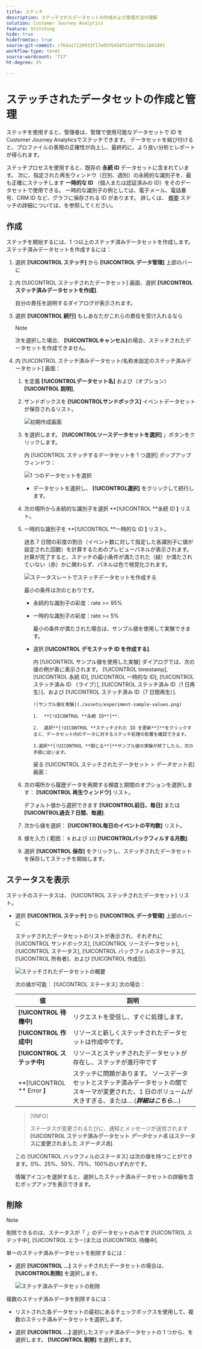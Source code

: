 ```yaml
---
title: ステッチ
description: ステッチされたデータセットの作成および管理方法の理解
solution: Customer Journey Analytics
feature: Stitching
hide: true
hidefromtoc: true
source-git-commit: cf6da1f126933f17e05fb458f52dff93c1601891
workflow-type: tm+mt
source-wordcount: '717'
ht-degree: 2%

---
```


# ステッチされたデータセットの作成と管理

ステッチを使用すると、管理者は、管理で使用可能なデータセットで ID をCustomer Journey Analyticsでステッチできます。 データセットを結び付けると、プロファイルの表現の正確性が向上し、最終的に、より良い分析とレポートが得られます。

ステッチプロセスを使用すると、既存の **永続 ID** データセットに含まれています。 次に、指定された再生ウィンドウ（日別、週別）の永続的な識別子を、最も正確にステッチします **一時的な ID** （個人または認証済みの ID）をそのデータセットで使用できる。 一時的な識別子の例としては、電子メール、電話番号、CRM ID など、グラフに保存される ID があります。 詳しくは、 [概要](overview.md) ステッチの詳細については、を参照してください。

## 作成

ステッチを開始するには、1 つ以上のステッチ済みデータセットを作成します。 ステッチ済みデータセットを作成するには：

1. 選択 **[!UICONTROL **&#x200B;ステッチ&#x200B;**]** から **[!UICONTROL **&#x200B;データ管理&#x200B;**]** 上部のバーに

2. 内 [!UICONTROL ステッチされたデータセット] 画面、選択 **[!UICONTROL **&#x200B;ステッチ済みデータセットを作成&#x200B;**]**.

   自分の責任を説明するダイアログが表示されます。

3. 選択 **[!UICONTROL **&#x200B;続行&#x200B;**]** もしあなたがこれらの責任を受け入れるなら

   >[!NOTE]
   >
   >    次を選択した場合、 **[!UICONTROL **&#x200B;キャンセル&#x200B;**]**&#x200B;の場合、ステッチされたデータセットを作成できません。

4. 内 [!UICONTROL ステッチ済みデータセット/名称未設定のステッチ済みデータセット] 画面：

   1. を定義 **[!UICONTROL **&#x200B;データセット名&#x200B;**]** および（オプション） **[!UICONTROL **&#x200B;説明&#x200B;**]**,

   2. サンドボックスを **[!UICONTROL **&#x200B;サンドボックス&#x200B;**]** イベントデータセットが保存されるリスト。

      ![初期作成画面](./assets/create-initial.png)

   3. を選択します。 **[!UICONTROL **&#x200B;ソースデータセットを選択&#x200B;**]** 」ボタンをクリックします。

      内 [!UICONTROL ステッチするデータセットを 1 つ選択] ポップアップウィンドウ：

      ![1 つのデータセットを選択](./assets/select-one-dataset.png)

      - データセットを選択し、 **[!UICONTROL **&#x200B;選択&#x200B;**]** をクリックして続行します。

   4. 次の場所から永続的な識別子を選択 **[!UICONTROL **&#x200B;永続 ID **]** リスト。

   5. 一時的な識別子を **[!UICONTROL **&#x200B;一時的な ID **]** リスト。

      過去 7 日間の彩度の割合（イベント数に対して指定した各識別子に値が設定された回数）を計算するためのプレビューパネルが表示されます。 計算が完了すると、ステッチの最小条件が満たされた（緑）か満たされていない（赤）かに関わらず、パネルは色で視覚化されます。

      ![ステータスレートでステッチデータセットを作成する](./assets/create-before-experimenting.png)

      最小の条件は次のとおりです。

      - 永続的な識別子の彩度：rate >= 95%

      - 一時的な識別子の彩度：rate >= 5%

        最小の条件が満たされた場合は、サンプル値を使用して実験できます。

      - 選択 **[!UICONTROL **&#x200B;デモステッチ ID を作成する&#x200B;**]**.

        内 [!UICONTROL サンプル値を使用した実験] ダイアログでは、次の値の例が表に表示されます。 [!UICONTROL timestamp], [!UICONTROL 永続 ID], [!UICONTROL 一時的な ID], [!UICONTROL ステッチ済み ID （ライブ）], [!UICONTROL ステッチ済み ID（1 日再生）]、および [!UICONTROL ステッチ済み ID（7 日間再生）].

            ![サンプル値を実験](./assets/experiment-sample-values.png)
            
            1.  **[!UICONTROL **永続 ID**]**.
            
            2.  選択**[!UICONTROL **ステッチされた ID を更新**]**をクリックすると、データセット内のデータに対するステッチ処理の影響を確認できます。
            
            3.選択**[!UICONTROL **閉じる**]**サンプル値の実験が終了したら、次の手順に従います。
        

        戻る [!UICONTROL ステッチされたデータセット > _データセット名_] 画面：

   6. 次の場所から履歴データを再開する頻度と期間のオプションを選択します： **[!UICONTROL **&#x200B;再生ウィンドウ&#x200B;**]** リスト。

      デフォルト値から選択できます **[!UICONTROL **&#x200B;前日、毎日&#x200B;**]** または **[!UICONTROL **&#x200B;過去 7 日間、毎週&#x200B;**]**.

   7. 次から値を選択： **[!UICONTROL **&#x200B;毎日のイベントの平均数&#x200B;**]** リスト。

   8. 値を入力 ( 範囲： `0` および `12`) **[!UICONTROL **&#x200B;バックフィルする月数&#x200B;**]**.

   9. 選択 **[!UICONTROL **&#x200B;保存&#x200B;**]** をクリックし、ステッチされたデータセットを保存してステッチを開始します。

## ステータスを表示

ステッチのステータスは、 [!UICONTROL ステッチされたデータセット] リスト。

- 選択 **[!UICONTROL **&#x200B;ステッチ&#x200B;**]** から **[!UICONTROL **&#x200B;データ管理&#x200B;**]** 上部のバーに

  ステッチされたデータセットのリストが表示され、それぞれに [!UICONTROL サンドボックス], [!UICONTROL ソースデータセット], [!UICONTROL ステータス], [!UICONTROL バックフィルのステータス], [!UICONTROL 所有者]、および [!UICONTROL 作成日].

  ![ステッチされたデータセットの概要](./assets/overview-stitched-datasetts.png)

  次の値が可能： [!UICONTROL ステータス] 次の場合：

  | 値 | 説明 |
  |-----|-----|
  | **[!UICONTROL **&#x200B;待機中&#x200B;**]** | リクエストを受信し、すぐに処理します。 |
  | **[!UICONTROL **&#x200B;作成中&#x200B;**]** | リソースと新しくステッチされたデータセットは作成中です。 |
  | **[!UICONTROL **&#x200B;ステッチ中&#x200B;**]** | リソースとステッチされたデータセットが存在し、ステッチが進行中です |
  | **[!UICONTROL ** Error **]** | ステッチに問題があります。 ソースデータセットとステッチ済みデータセットの間でスキーマが変更された、1 日のボリュームが大きすぎる、または… (_**詳細はこちら…**_) |

  >[!INFO]
  >
  >    ステータスが変更されるたびに、通知とメッセージが送信されます **[!UICONTROL **&#x200B;ステッチ済みデータセット _データセット名_ はステータスに変更されました _ステータス名&#x200B;_**]**.


  この [!UICONTROL バックフィルのステータス] は次の値を持つことができます。0%、25%、50%、75%、100%のいずれかです。

  情報アイコンを選択すると、選択したステッチ済みデータセットの詳細を含むポップアップを表示できます。


## 削除

>[!NOTE]
>
>削除できるのは、ステータスが「 」のデータセットのみです [!UICONTROL ステッチ中], [!UICONTROL エラー]または [!UICONTROL 待機中].


単一のステッチ済みデータセットを削除するには：

- 選択 **[!UICONTROL **...**]** ステッチされたデータセットの場合は、 **[!UICONTROL **&#x200B;削除&#x200B;**]** を選択します。

  ![ステッチ済みデータセットの削除](./assets/delete-stitched-dataset.png)

複数のステッチ済みデータを削除するには：

- リストされた各データセットの最初にあるチェックボックスを使用して、複数のステッチ済みデータセットを選択します。

- 選択 **[!UICONTROL **...**]** 選択したステッチ済みデータセットの 1 つから、を選択します。 **[!UICONTROL **&#x200B;削除&#x200B;**]** を選択します。
